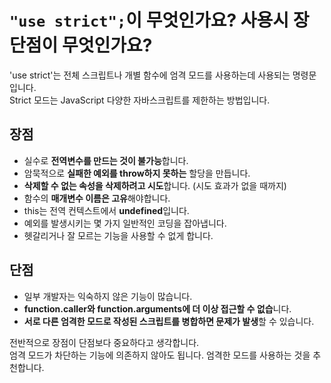 # `"use strict";`이 무엇인가요? 사용시 장단점이 무엇인가요? #

'use strict'는 전체 스크립트나 개별 함수에 엄격 모드를 사용하는데 사용되는 명령문입니다.  
Strict 모드는 JavaScript 다양한 자바스크립트를 제한하는 방법입니다.

## 장점 ##

- 실수로 **전역변수를 만드는 것이 불가능**합니다.
- 암묵적으로 **실패한 예외를 throw하지 못하는** 할당을 만듭니다.
- **삭제할 수 없는 속성을 삭제하려고 시도**합니다. (시도 효과가 없을 때까지)
- 함수의 **매개변수 이름은 고유**해야합니다.
- this는 전역 컨텍스트에서 **undefined**입니다.
- 예외를 발생시키는 몇 가지 일반적인 코딩을 잡아냅니다.
- 헷갈리거나 잘 모르는 기능을 사용할 수 없게 합니다.

## 단점 ##

- 일부 개발자는 익숙하지 않은 기능이 많습니다.
- **function.caller와 function.arguments에 더 이상 접근할 수 없습**니다.
- **서로 다른 엄격한 모드로 작성된 스크립트를 병합하면 문제가 발생**할 수 있습니다.

전반적으로 장점이 단점보다 중요하다고 생각합니다.  
엄격 모드가 차단하는 기능에 의존하지 않아도 됩니다. 엄격한 모드를 사용하는 것을 추천합니다.  
